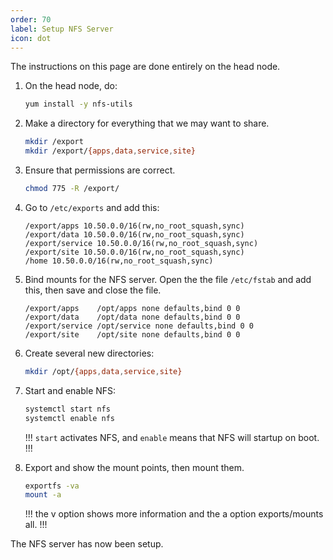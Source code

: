 ```yaml
---
order: 70
label: Setup NFS Server
icon: dot
---
```


The instructions on this page are done entirely on the head node.

1. On the head node, do:

	```bash
    yum install -y nfs-utils
	```

2. Make a directory for everything that we may want to share.

	```bash
    mkdir /export
    mkdir /export/{apps,data,service,site}
	```
3. Ensure that permissions are correct.

	```bash
    chmod 775 -R /export/
	```

4. Go to `/etc/exports` and add this:


	```
    /export/apps 10.50.0.0/16(rw,no_root_squash,sync)
    /export/data 10.50.0.0/16(rw,no_root_squash,sync)
    /export/service 10.50.0.0/16(rw,no_root_squash,sync)
    /export/site 10.50.0.0/16(rw,no_root_squash,sync)
    /home 10.50.0.0/16(rw,no_root_squash,sync)
	```

5. Bind mounts for the NFS server. Open the the file `/etc/fstab` and add this, then save and close the file.

	```
    /export/apps    /opt/apps none defaults,bind 0 0
    /export/data    /opt/data none defaults,bind 0 0
    /export/service /opt/service none defaults,bind 0 0
    /export/site    /opt/site none defaults,bind 0 0
	```

6. Create several new directories:

	```bash
    mkdir /opt/{apps,data,service,site}
	```

7. Start and enable NFS:
	```bash
    systemctl start nfs
    systemctl enable nfs
	```
	!!!
    `start` activates NFS, and `enable` means that NFS will startup on boot.
	!!!



8. Export and show the mount points, then mount them.
	```bash
    exportfs -va
    mount -a
	```
	!!!
	the v option shows more information and the a option exports/mounts all.
	!!!

The NFS server has now been setup. 
